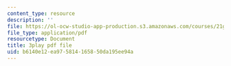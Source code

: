 ```yaml
---
content_type: resource
description: ''
file: https://ol-ocw-studio-app-production.s3.amazonaws.com/courses/21g-101-chinese-i-regular-fall-2014/b6140e12ea975814165850da195ee94a_g7frRgUhmeU.pdf
file_type: application/pdf
resourcetype: Document
title: 3play pdf file
uid: b6140e12-ea97-5814-1658-50da195ee94a
---
```

